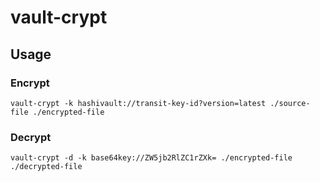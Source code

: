 # vault-crypt

## Usage

### Encrypt

```shell
vault-crypt -k hashivault://transit-key-id?version=latest ./source-file ./encrypted-file
```

### Decrypt

```shell
vault-crypt -d -k base64key://ZW5jb2RlZC1rZXk= ./encrypted-file ./decrypted-file
```
